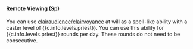 #### **Remote Viewing** (Sp)

You can use [clairaudience/clairvoyance] at will as a spell-like ability with a caster level of {{c.info.levels.priest}}.
You can use this ability for {{c.info.levels.priest}} rounds per day.
These rounds do not need to be consecutive.

[clairaudience/clairvoyance]: :d20spell:clairaudience-clairvoyance